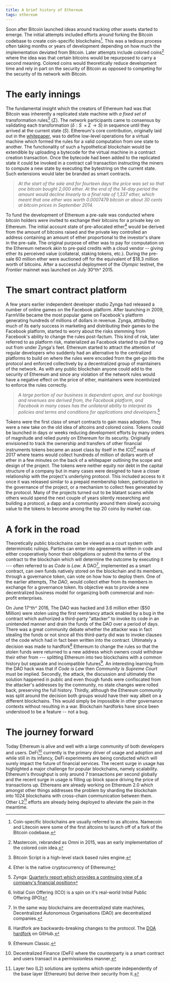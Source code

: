 ```yaml
---
title: A brief history of Ethereum
tags: ethereum
---
```


Soon after Bitcoin launched ideas around tracking other assets started to emerge. The initial attempts included efforts around forking the Bitcoin codebase to create coin-specific blockchains[^1]. This was a tedious process often taking months or years of development depending on how much the implementation deviated from Bitcoin. Later attempts include colored coins[^2] where the idea was that certain bitcoins would be repurposed to carry a second meaning. Colored coins would theoretically reduce development time and rely in part on the security of Bitcoin as opposed to competing for the security of its network with Bitcoin.

# The early innings
The fundamental insight which the creators of Ethereum had was that Bitcoin was inherently a replicated state machine with *a fixed set* of transformation rules[^3] ($\Sigma$). The network participants came to consensus by validating each transformation ($\delta: S \ \times \Sigma \to S$) in sequence until they arrived at the current state ($S$).  Ethereum's core contribution, originally laid out in the [whitepaper](https://ethereum.org/en/whitepaper/), was to define low-level operations for a virtual machine which formed the rules for a valid computation from one state to another. The functionality of such a hypothetical blockchain would be extendible by uploading a bytecode for the virtual machine in a contract creation transaction. Once the bytecode had been added to the replicated state it could be invoked in a contract call transaction instructing the miners to compute a new state by executing the bytestring on the current state. Such extensions would later be branded as smart contracts.


> _At the start of the sale and for fourteen days the price was set so that one bitcoin bought 2,000 ether. At the end of the 14-day period the amount would decline linearly to a final rate of 1,337 ether, which meant that one ether was worth 0.0007479 bitcoin or about 30 cents at bitcoin prices in September 2014._

To fund the development of Ethereum a pre-sale was conducted where bitcoin holders were invited to exchange their bitcoins for a private key on Ethereum. The initial account state of pre-allocated ether[^4] would be derived from the amount of bitcoins raised and the private key controlled an address containing an amount of ether proportional to the investor's share in the pre-sale. The original purpose of ether was to pay for computation on the Ethereum network akin to pre-paid credits with a cloud vendor -- giving ether its perceived value (collateral, staking tokens, etc.). During the pre-sale 60 million ether were auctioned off for the equivalent of $18.3 million worth of bitcoins. After a successful deployment of the _Olympic_ testnet, the _Frontier_ mainnet was launched on July 30^th^ 2015.

# The smart contract platform

A few years earlier independent developer studio Zynga had released a number of online games on the Facebook platform. After launching in 2009, FarmVille became the most popular game on Facebook's platform generating hundreds of millions of dollars in revenue. Zynga, attributing much of its early success in marketing and distributing their games to the Facebook platform, started to worry about the risks stemming from Facebook's ability to change the rules post-factum. This kind of risk, later referred to as platform risk, materialized as Facebook started to pull the rug out from under Zynga's feet. Ethereum started to attract the attention of regular developers who suddenly had an alternative to the centralized platforms to build on where the rules were encoded from the get-go into the protocol and enforced collectively by a decentralized group of maintainers of the network. As with any public blockchain anyone could add to the security of Ethereum and since any violation of the network rules would have a negative effect on the price of ether, maintainers were incentivized to enforce the rules correctly.

> _A large portion of our business is dependent upon, and our bookings and revenues are derived from, the Facebook platform, and Facebook in many cases has the unilateral ability to interpret its policies and terms and conditions for applications and developers._[^5]

Tokens were the first class of smart contracts to gain mass adoption. They were a new take on the old idea of altcoins and colored coins. Tokens could be launched in days or weeks reducing development efforts by many orders of magnitude and relied purely on Ethereum for its security. Originally envisioned to track the ownership and transfers of other financial instruments tokens became an asset class by itself in the ICO[^6] mania of 2017 where teams would collect hundreds of million of dollars worth of ether in a few minutes on the back of a whitepaper outlining the scope and design of the project. The tokens were neither equity nor debt in the capital structure of a company but in many cases were designed to have a closer relationship with the project's underlying protocol. This included access to it once it was released similar to a prepaid membership token, participation in the governance of the project, or a mechanism to collect fees generated by the protocol. Many of the projects turned out to be blatant scams while others would spend the next couple of years silently researching and building a protocol, a dapp and a community around them slowly accruing value to the tokens to become among the top 20 coins by market cap.


# A fork in the road

Theoretically public blockchains can be viewed as a court system with deterministic rulings. Parties can enter into agreements written in code and either cooperatively honor their obligations or submit the terms of the contract to the blockchain which will determine the outcome by executing it --- often referred to as _Code is Law_. A DAO[^7], implemented as a smart contract, can own funds natively stored on the blockchain and its members, through a governance token, can vote on how how to deploy them. One of the earlier attempts, _The DAO_, would collect ether from its members in exchange for a governance token. Its objective was to provide a new decentralized business model for organizing both commercial and non-profit enterprises. 

On June 17^th^ 2016, The DAO was hacked and 3.6 million ether ($50 Million) were stolen using the first reentrancy attack enabled by a bug in the contract which authorized a third-party "attacker" to invoke its code in an unintended manner and drain the funds of the DAO over a period of days. There was a great community debate whether the attacker was in fact stealing the funds or not since all this third-party did was to invoke clauses of the code which had in fact been written into the contract. Ultimately a decision was made to hardfork[^8] Ethereum to change the rules so that the stolen funds were returned to a new address which owners could withdraw their ether from --- splitting Ethereum into two blockchains with a common history but separate and incompatible futures[^9]. An interesting learning from the DAO hack was that if _Code is Law_ then _Community is Supreme Court_ must be implied. Secondly, the attack, the discussion and ultimately the solution happened in public and even though funds were confiscated from the attacker's addresses by the community, no state changes were rolled back, preserving the full history. Thirdly, although the Ethereum community was split around the decision both groups would have their way albeit on a different blockchains. This would simply be impossible in other governance contexts without resulting in a war. Blockchain hardforks have since been understood to be a feature -- not a bug.


# The journey forward

Today Ethereum is alive and well with a large community of both developers and users. DeFi[^10] currently is the primary driver of usage and adoption and while still in its infancy, DeFi experiments are being conducted which will surely impact the future of financial services. The recent surge in usage has highlighted a major challenge for popular blockchains, namely scalability. Ethereum's throughput is only around 7 transactions per second globally and the recent surge in usage is filling up block space driving the price of transactions up. Ethereans are already working on Ethereum 2.0 which amongst other things addresses the problem by sharding the blockchain into 1024 blockchains with cross-chain communication between them. Other L2[^11] efforts are already being deployed to alleviate the pain in the meantime.

[^1]: Coin-specific blockchains are usually referred to as altcoins. Namecoin and Litecoin were some of the first altcoins to launch off of a fork of the Bitcoin codebase.
[^2]: Mastercoin, rebranded as Omni in 2015, was an early implementation of the colored coin idea.
[^3]: Bitcoin Script is a high-level stack based rules engine.
[^4]: Ether is the native cryptocurrency of Ethereum
[^5]: Zynga: [Quarterly report which provides a continuing view of a company's financial position](https://investor.zynga.com/static-files/4e78216b-6e1c-42ed-a3ed-f9d7b0752b97)
[^6]: Initial Coin Offering (ICO) is a spin on it's real-world Initial Public Offering (IPO)
[^7]: In the same way blockchains are decentralized state machines, Decentralized Autonomous Organisations (DAO) are decentralized companies. 
[^8]: Hardfork are backwards-breaking changes to the protocol. The [DOA hardfork](https://github.com/ethereum/go-ethereum/pull/2800) on GitHub.
[^9]: Ethereum Classic.
[^10]: Decentralized Finance (DeFi) where the counterparty is a smart contract and users transact in a permissionless manner.
[^11]: Layer two (L2) solutions are systems which operate independently of the base layer (Ethereum) but derive their security from it.
